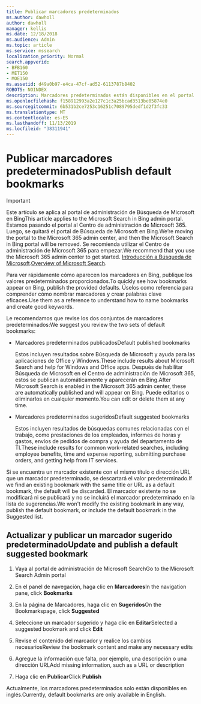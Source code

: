 ```yaml
---
title: Publicar marcadores predeterminados
ms.author: dawholl
author: dawholl
manager: kellis
ms.date: 12/18/2018
ms.audience: Admin
ms.topic: article
ms.service: mssearch
localization_priority: Normal
search.appverid:
- BFB160
- MET150
- MOE150
ms.assetid: d49a0b97-e4ca-47cf-ad52-6113787b8402
ROBOTS: NOINDEX
description: Marcadores predeterminados están disponibles en el portal de administración de Búsqueda de Microsoft
ms.openlocfilehash: f158912993a2e127c1c3a25bcad3513be05874e0
ms.sourcegitcommit: 6b531b2ce7253c16251c7089795dedf1d2f3fc33
ms.translationtype: MT
ms.contentlocale: es-ES
ms.lasthandoff: 11/13/2019
ms.locfileid: "38311941"
---
```

# <a name="publish-default-bookmarks"></a><span data-ttu-id="dcaa3-103">Publicar marcadores predeterminados</span><span class="sxs-lookup"><span data-stu-id="dcaa3-103">Publish default bookmarks</span></span>

> [!IMPORTANT]
> <span data-ttu-id="dcaa3-104">Este artículo se aplica al portal de administración de Búsqueda de Microsoft en Bing</span><span class="sxs-lookup"><span data-stu-id="dcaa3-104">This article applies to the Microsoft Search in Bing admin portal.</span></span> <span data-ttu-id="dcaa3-105">Estamos pasando el portal al Centro de administración de Microsoft 365. Luego, se quitará el portal de Búsqueda de Microsoft en Bing.</span><span class="sxs-lookup"><span data-stu-id="dcaa3-105">We’re moving the portal to the Microsoft 365 admin center, and then the Microsoft Search in Bing portal will be removed.</span></span> <span data-ttu-id="dcaa3-106">Se recomienda utilizar el Centro de administración de Microsoft 365 para empezar.</span><span class="sxs-lookup"><span data-stu-id="dcaa3-106">We recommend that you use the Microsoft 365 admin center to get started.</span></span> <span data-ttu-id="dcaa3-107">[Introducción a Búsqueda de Microsoft](overview-microsoft-search.md).</span><span class="sxs-lookup"><span data-stu-id="dcaa3-107">[Overview of Microsoft Search](overview-microsoft-search.md).</span></span>

<span data-ttu-id="dcaa3-108">Para ver rápidamente cómo aparecen los marcadores en Bing, publique los valores predeterminados proporcionados.</span><span class="sxs-lookup"><span data-stu-id="dcaa3-108">To quickly see how bookmarks appear on Bing, publish the provided defaults.</span></span> <span data-ttu-id="dcaa3-109">Úselos como referencia para comprender cómo nombrar marcadores y crear palabras clave eficaces.</span><span class="sxs-lookup"><span data-stu-id="dcaa3-109">Use them as a reference to understand how to name bookmarks and create good keywords.</span></span>
  
<span data-ttu-id="dcaa3-110">Le recomendamos que revise los dos conjuntos de marcadores predeterminados:</span><span class="sxs-lookup"><span data-stu-id="dcaa3-110">We suggest you review the two sets of default bookmarks:</span></span>
  
- <span data-ttu-id="dcaa3-111">Marcadores predeterminados publicados</span><span class="sxs-lookup"><span data-stu-id="dcaa3-111">Default published bookmarks</span></span>
    
    <span data-ttu-id="dcaa3-112">Estos incluyen resultados sobre Búsqueda de Microsoft y ayuda para las aplicaciones de Office y Windows.</span><span class="sxs-lookup"><span data-stu-id="dcaa3-112">These include results about Microsoft Search and help for Windows and Office apps.</span></span> <span data-ttu-id="dcaa3-113">Después de habilitar Búsqueda de Microsoft en el Centro de administración de Microsoft 365, estos se publican automáticamente y aparecerán en Bing.</span><span class="sxs-lookup"><span data-stu-id="dcaa3-113">After Microsoft Search is enabled in the Microsoft 365 admin center, these are automatically published and will appear on Bing.</span></span> <span data-ttu-id="dcaa3-114">Puede editarlos o eliminarlos en cualquier momento.</span><span class="sxs-lookup"><span data-stu-id="dcaa3-114">You can edit or delete them at any time.</span></span>
    
- <span data-ttu-id="dcaa3-115">Marcadores predeterminados sugeridos</span><span class="sxs-lookup"><span data-stu-id="dcaa3-115">Default suggested bookmarks</span></span>
    
    <span data-ttu-id="dcaa3-116">Estos incluyen resultados de búsquedas comunes relacionadas con el trabajo, como prestaciones de los empleados, informes de horas y gastos, envíos de pedidos de compra y ayuda del departamento de TI.</span><span class="sxs-lookup"><span data-stu-id="dcaa3-116">These include results for common work-related searches, including employee benefits, time and expense reporting, submitting purchase orders, and getting help from IT services.</span></span>
    
<span data-ttu-id="dcaa3-117">Si se encuentra un marcador existente con el mismo título o dirección URL que un marcador predeterminado, se descartará el valor predeterminado.</span><span class="sxs-lookup"><span data-stu-id="dcaa3-117">If we find an existing bookmark with the same title or URL as a default bookmark, the default will be discarded.</span></span> <span data-ttu-id="dcaa3-118">El marcador existente no se modificará ni se publicará y no se incluirá el marcador predeterminado en la lista de sugerencias.</span><span class="sxs-lookup"><span data-stu-id="dcaa3-118">We won't modify the existing bookmark in any way, publish the default bookmark, or include the default bookmark in the Suggested list.</span></span>
  
## <a name="update-and-publish-a-default-suggested-bookmark"></a><span data-ttu-id="dcaa3-119">Actualizar y publicar un marcador sugerido predeterminado</span><span class="sxs-lookup"><span data-stu-id="dcaa3-119">Update and publish a default suggested bookmark</span></span>

1. <span data-ttu-id="dcaa3-120">Vaya al portal de administración de Microsoft Search</span><span class="sxs-lookup"><span data-stu-id="dcaa3-120">Go to the Microsoft Search Admin portal</span></span>
    
2. <span data-ttu-id="dcaa3-121">En el panel de navegación, haga clic en **Marcadores**</span><span class="sxs-lookup"><span data-stu-id="dcaa3-121">In the navigation pane, click **Bookmarks**</span></span>
    
3. <span data-ttu-id="dcaa3-122">En la página de Marcadores, haga clic en **Sugeridos**</span><span class="sxs-lookup"><span data-stu-id="dcaa3-122">On the Bookmarkspage, click **Suggested**</span></span>
    
4. <span data-ttu-id="dcaa3-123">Seleccione un marcador sugerido y haga clic en **Editar**</span><span class="sxs-lookup"><span data-stu-id="dcaa3-123">Selected a suggested bookmark and click **Edit**</span></span>
    
5. <span data-ttu-id="dcaa3-124">Revise el contenido del marcador y realice los cambios necesarios</span><span class="sxs-lookup"><span data-stu-id="dcaa3-124">Review the bookmark content and make any necessary edits</span></span>
    
6. <span data-ttu-id="dcaa3-125">Agregue la información que falta, por ejemplo, una descripción o una dirección URL</span><span class="sxs-lookup"><span data-stu-id="dcaa3-125">Add missing information, such as a URL or description</span></span>
    
7. <span data-ttu-id="dcaa3-126">Haga clic en **Publicar**</span><span class="sxs-lookup"><span data-stu-id="dcaa3-126">Click **Publish**</span></span>
    
<span data-ttu-id="dcaa3-127">Actualmente, los marcadores predeterminados solo están disponibles en inglés.</span><span class="sxs-lookup"><span data-stu-id="dcaa3-127">Currently, default bookmarks are only available in English.</span></span> 

  

